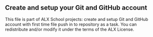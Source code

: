 ## Create and setup your Git and GitHub account

This file is part of ALX School projects: create and setup Git and GitHub account with first time file push in to repository as a task. You can redistribute and/or modify it under the terms of the ALX License.
